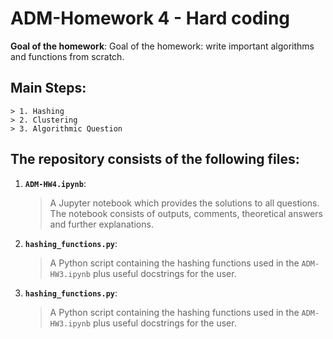 # ADM-Homework 4 - Hard coding

**Goal of the homework**: Goal of the homework: write important algorithms and functions from scratch.



## Main Steps:
    > 1. Hashing
    > 2. Clustering
    > 3. Algorithmic Question



## The repository consists of the following files:

1. __`ADM-HW4.ipynb`__: 
	> A Jupyter notebook which provides the solutions to all questions. The notebook consists of outputs, comments, theoretical answers and further explanations.
2. __`hashing_functions.py`__:
    > A Python script containing the hashing functions used in the `ADM-HW3.ipynb` plus useful docstrings for the user.  
3. __`hashing_functions.py`__:
    > A Python script containing the hashing functions used in the `ADM-HW3.ipynb` plus useful docstrings for the user.

